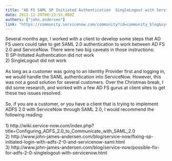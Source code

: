 ```yaml
---
title: "AD FS SAML SP Initiated Authentication  SingleLogout with ServiceNow"
date: 2011-12-29T00:23:53.000Z
authors: ["john.andersen"]
link: "https://community.servicenow.com/community?id=community_blog&sys_id=e7cce265dbd0dbc01dcaf3231f96195b"
---
```

<p>Several months ago, I worked with a client to develop some steps that AD FS users could take to get SAML 2.0 authentication to work between AD FS 2.0 and ServiceNow. There were two big caveats in those instructions:<br />1) SP-Initiated Authentication did not work<br />2) SingleLogout did not work<br /><br />As long as a customer was going to an Identity Provider first and logging in, we would handle the SAML authentication into ServiceNow. However, this was not a good solution for several customers. Over the Christmas break, I did some research, and worked with a few AD FS gurus at client sites to get these two issues resolved.<br /><br />So, if you are a customer, or you have a client that is trying to implement ADFS 2.0 with ServiceNow through SAML 2.0, I would recommend the following reading:<br /><br />1) http://wiki.service-now.com/index.php?title=Configuring_ADFS_2.0_to_Communicate_with_SAML_2.0<br />2) http://www.john-james-andersen.com/blog/service-now/fixing-sp-initiated-login-with-adfs-2-0-and-servicenow-saml.html<br />3) http://www.john-james-andersen.com/blog/service-now/possible-fix-for-adfs-2-0-singlelogout-with-servicenow.html</p>
